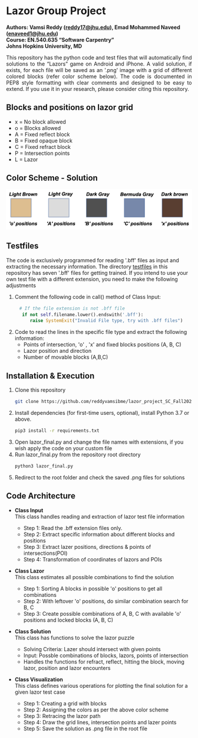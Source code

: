# Lazor Group Project
**Authors: Vamsi Reddy (reddy17@jhu.edu), Emad Mohammed Naveed (enaveed1@jhu.edu)**  
**Course: EN.540.635 “Software Carpentry”**  
**Johns Hopkins University, MD**

<p style='text-align: justify;'> This repository has the python code and test files that will automatically find solutions to the “Lazors” game on Android and iPhone. 
A valid solution, if exists, for each file will be saved as an '.png' image with a grid of different colored blocks (refer color scheme below).
The code is documented in PEP8 style formatting with clear comments and designed to be easy to extend. If you use it in your research, please consider citing this repository.
</p>

## Blocks and positions on lazor grid
* x = No block allowed
* o = Blocks allowed
* A = Fixed reflect block
* B = Fixed opaque block
* C = Fixed refract block
* P = Intersection points
* L = Lazor

## Color Scheme - Solution
![alt text](https://github.com/reddyvamsibme/lazor_project_SC_Fall2020/blob/master/pics/color.png "Colors for specific blocks and positions")

## Testfiles
The code is exclusively programmed for reading '.bff' files as input and extracting the necessary information. 
The directory [testfiles](https://github.com/reddyvamsibme/lazor_project_SC_Fall2020/tree/master/testfiles/) 
in this repository has seven '.bff' files for getting trained. If you intend to use your own test file with
a different extension, you need to make the following adjustments
   1. Comment the following code in call() method of Class Input:
   ```python
        # If the file extension is not .bff file
         if not self.filename.lower().endswith('.bff'):
            raise SystemExit("Invalid File type, try with .bff files")
   ```
   2. Code to read the lines in the specific file type and extract the following information:  
      + Points of intersection, 'o' , 'x' and fixed blocks positions (A, B, C)
      + Lazor position and direction
      + Number of movable blocks (A,B,C)
    
## Installation & Execution
1. Clone this repository
    ```bash
    git clone https://github.com/reddyvamsibme/lazor_project_SC_Fall2020.git
    ```
2. Install dependencies (for first-time users, optional), install Python 3.7 or above.
   ```bash
   pip3 install -r requirements.txt
   ```
3. Open lazor_final.py and change the file names with extensions, 
   if you wish apply the code on your custom file
4. Run lazor_final.py from the repository root directory
    ```bash
    python3 lazor_final.py
    ``` 
5. Redirect to the root folder and check the saved .png files for solutions

## Code Architecture

* **Class Input**  
   This class handles reading and extraction of lazor test file information  
   + Step 1: Read the .bff extension files only.  
   + Step 2: Extract specific information about different blocks and positions 
   + Step 3: Extract lazer positions, directions & points of intersections(POI)  
   + Step 4: Transformation of coordinates of lazors and POIs

* **Class Lazor**  
   This class estimates all possible combinations to find the solution  
   + Step 1: Sorting A blocks in possible 'o' positions to get all
                combinations  
   + Step 2: With leftover 'o' positions, do similar combination search
                for B, C  
   + Step 3: Create possible combinations of A, B, C with available
                'o' positions and locked blocks (A, B, C)

* **Class Solution**  
     This class has functions to solve the lazor puzzle
     + Solving Criteria: Lazer should intersect with given points 
     + Input: Possble combinations of blocks, lazors, points of intersection  
     + Handles the functions for refract, reflect, hitting the block, moving lazor, position and lazor encounters
         
 * **Class Visualization**  
    This class defines various operations for plotting the final solution for a given lazor test case  
    + Step 1: Creating a grid with blocks
    + Step 2: Assigning the colors as per the above color scheme
    + Step 3: Retracing the lazor path
    + Step 4: Draw the grid lines, intersection points and lazer points
    + Step 5: Save the solution as .png file in the root file




